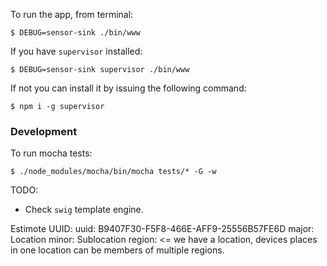 

To run the app, from terminal:

```terminal
$ DEBUG=sensor-sink ./bin/www
```

If you  have `supervisor` installed:
```terminal
$ DEBUG=sensor-sink supervisor ./bin/www 
```

If not you can install it by issuing the following command:
```terminal
$ npm i -g supervisor
```


### Development
To run mocha tests:

```terminal
$ ./node_modules/mocha/bin/mocha tests/* -G -w
```

TODO:
- Check `swig` template engine.

Estimote UUID:
uuid: B9407F30-F5F8-466E-AFF9-25556B57FE6D
major: Location
minor: Sublocation
region: <= we have a location, devices places in one location can be members of multiple regions.
